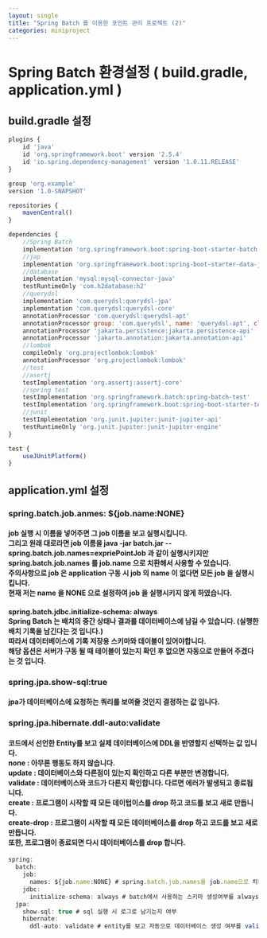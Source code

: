```yaml
---
layout: single
title: "Spring Batch 를 이용한 포인트 관리 프로젝트 (2)"
categories: miniproject
---
```


# Spring Batch 환경설정 ( build.gradle, application.yml )

<h2>build.gradle 설정</h2>

```javascript
plugins {
    id 'java'
    id 'org.springframework.boot' version '2.5.4'
    id 'io.spring.dependency-management' version '1.0.11.RELEASE'
}

group 'org.example'
version '1.0-SNAPSHOT'

repositories {
    mavenCentral()
}

dependencies {
    //Spring Batch
    implementation 'org.springframework.boot:spring-boot-starter-batch'
    //jap
    implementation 'org.springframework.boot:spring-boot-starter-data-jpa'
    //database
    implementation 'mysql:mysql-connector-java'
    testRuntimeOnly 'com.h2database:h2'
    //querydsl
    implementation 'com.querydsl:querydsl-jpa'
    implementation 'com.querydsl:querydsl-core'
    annotationProcessor 'com.querydsl:querydsl-apt'
    annotationProcessor group: 'com.querydsl', name: 'querydsl-apt', classifier: 'jpa'
    annotationProcessor 'jakarta.persistence:jakarta.persistence-api'
    annotationProcessor 'jakarta.annotation:jakarta.annotation-api'
    //lombok
    compileOnly 'org.projectlombok:lombok'
    annotationProcessor 'org.projectlombok:lombok'
    //test
    //asertj
    testImplementation 'org.assertj:assertj-core'
    //spring test
    testImplementation 'org.springframework.batch:spring-batch-test'
    testImplementation 'org.springframework.boot:spring-boot-starter-test'
    //junit
    testImplementation 'org.junit.jupiter:junit-jupiter-api'
    testRuntimeOnly 'org.junit.jupiter:junit-jupiter-engine'
}

test {
    useJUnitPlatform()
}
```

<h2>application.yml 설정</h2>
<h3>spring.batch.job.anmes: ${job.name:NONE}</h3>
<h4>job 실행 시 이름을 넣어주면 그 job 이름을 보고 실행시킵니다.<br>
그리고 원래 대로라면 job 이름을 java -jar batch.jar --spring.batch.job.names=expriePointJob 과 같이 실행시키지만<br>
spring.batch.job.names 를 job.name 으로 치환해서 사용할 수 있습니다.<br>
주의사항으로 job 은 application 구동 시 job 의 name 이 없다면 모든 job 을 실행시킵니다.<br>
현재 저는 name 을 NONE 으로 설정하여 job 을 실행시키지 않게 하였습니다.</h4>
<h4>spring.batch.jdbc.initialize-schema: always<br>
Spring Batch 는 배치의 중간 상태나 결과를 데이터베이스에 남길 수 있습니다. (실행한 배치 기록을 남긴다는 것 입니다.)<br>
따라서 데이터베이스에 기록 저장용 스키마와 데이블이 있어야합니다.<br>
해당 옵션은 서버가 구동 될 때 테이블이 있는지 확인 후 없으면 자동으로 만들어 주겠다는 것 입니다.</h4>
  
<h3>spring.jpa.show-sql:true</h3>
<h4>jpa가 데이터베이스에 요청하는 쿼리를 보여줄 것인지 결정하는 값 입니다.</h4>
<h3>spring.jpa.hibernate.ddl-auto:validate</h3>
<h4>코드에서 선언한 Entity를 보고 실제 데이터베이스에 DDL을 반영할지 선택하는 값 입니다.<br>
none : 아무론 행동도 하지 않습니다.<br>
update : 데이터베이스와 다른점이 있는지 확인하고 다른 부분만 변경합니다.<br>
validate : 데이터베이스와 코드가 다른지 확인합니다. 다르면 에러가 발생되고 종료됩니다.<br>
create : 프로그램이 시작할 때 모든 데이텁이스를 drop 하고 코드를 보고 새로 만듭니다.<br>
create-drop : 프로그램이 시작할 때 모든 데이터베이스를 drop 하고 코드를 보고 새로만듭니다.<br>
또한, 프로그램이 종료되면 다시 데이터베이스를 drop 합니다.</h4>

```javascript
spring:
  batch:
    job:
      names: ${job.name:NONE} # spring.batch.job.names를 job.name으로 치환
    jdbc:
      initialize-schema: always # batch에서 사용하는 스키마 생성여부를 always로 변경
  jpa:
    show-sql: true # sql 실행 시 로그로 남기는지 여부
    hibernate:
      ddl-auto: validate # entity를 보고 자동으로 데이터베이스 생성 여부를 validate (생성은 안하고 검증만)로 변경
```
